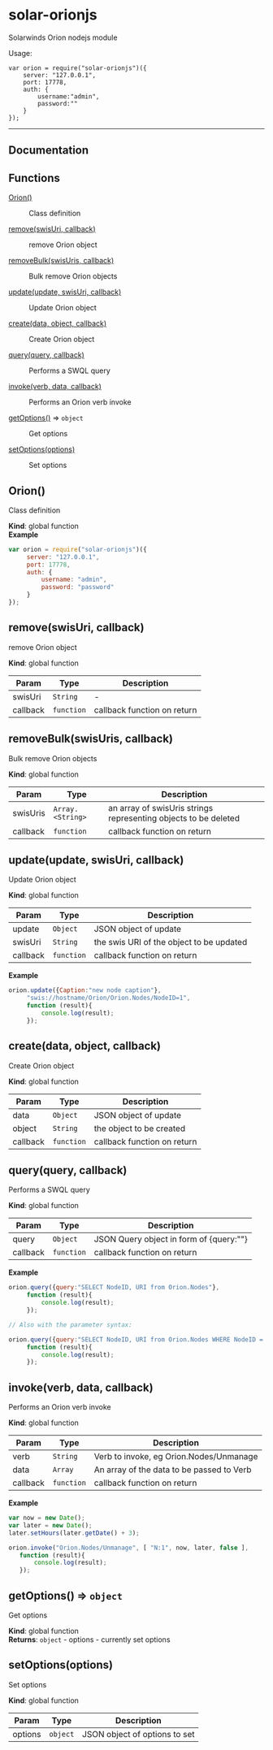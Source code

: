 # solar-orionjs
Solarwinds Orion nodejs module

Usage:
```
var orion = require("solar-orionjs")({
    server: "127.0.0.1",
    port: 17778,
    auth: { 
        username:"admin",
        password:""
    }   
});
```
---
## Documentation

## Functions

<dl>
<dt><a href="#Orion">Orion()</a></dt>
<dd><p>Class definition</p>
</dd>
<dt><a href="#remove">remove(swisUri, callback)</a></dt>
<dd><p>remove Orion object</p>
</dd>
<dt><a href="#removeBulk">removeBulk(swisUris, callback)</a></dt>
<dd><p>Bulk remove Orion objects</p>
</dd>
<dt><a href="#update">update(update, swisUri, callback)</a></dt>
<dd><p>Update Orion object</p>
</dd>
<dt><a href="#create">create(data, object, callback)</a></dt>
<dd><p>Create Orion object</p>
</dd>
<dt><a href="#query">query(query, callback)</a></dt>
<dd><p>Performs a SWQL query</p>
</dd>
<dt><a href="#invoke">invoke(verb, data, callback)</a></dt>
<dd><p>Performs an Orion verb invoke</p>
</dd>
<dt><a href="#getOptions">getOptions()</a> ⇒ <code>object</code></dt>
<dd><p>Get options</p>
</dd>
<dt><a href="#setOptions">setOptions(options)</a></dt>
<dd><p>Set options</p>
</dd>
</dl>

<a name="Orion"></a>

## Orion()
Class definition

**Kind**: global function  
**Example**  
```js
var orion = require("solar-orionjs")({
     server: "127.0.0.1",
     port: 17778,
     auth: {
         username: "admin",
         password: "password"
     }
});
```
<a name="remove"></a>

## remove(swisUri, callback)
remove Orion object

**Kind**: global function  

| Param | Type | Description |
| --- | --- | --- |
| swisUri | <code>String</code> | - |
| callback | <code>function</code> | callback function on return |

<a name="removeBulk"></a>

## removeBulk(swisUris, callback)
Bulk remove Orion objects

**Kind**: global function  

| Param | Type | Description |
| --- | --- | --- |
| swisUris | <code>Array.&lt;String&gt;</code> | an array of swisUris strings representing objects to be deleted |
| callback | <code>function</code> | callback function on return |

<a name="update"></a>

## update(update, swisUri, callback)
Update Orion object

**Kind**: global function  

| Param | Type | Description |
| --- | --- | --- |
| update | <code>Object</code> | JSON object of update |
| swisUri | <code>String</code> | the swis URI of the object to be updated |
| callback | <code>function</code> | callback function on return |

**Example**  
```js
orion.update({Caption:"new node caption"}, 
     "swis://hostname/Orion/Orion.Nodes/NodeID=1", 
     function (result){
         console.log(result);
     });
```
<a name="create"></a>

## create(data, object, callback)
Create Orion object

**Kind**: global function  

| Param | Type | Description |
| --- | --- | --- |
| data | <code>Object</code> | JSON object of update |
| object | <code>String</code> | the object to be created |
| callback | <code>function</code> | callback function on return |

<a name="query"></a>

## query(query, callback)
Performs a SWQL query

**Kind**: global function  

| Param | Type | Description |
| --- | --- | --- |
| query | <code>Object</code> | JSON Query object in form of {query:"<query>"} |
| callback | <code>function</code> | callback function on return |

**Example**  
```js
orion.query({query:"SELECT NodeID, URI from Orion.Nodes"}, 
     function (result){
         console.log(result);
     });

// Also with the parameter syntax:

orion.query({query:"SELECT NodeID, URI from Orion.Nodes WHERE NodeID = @id", param:{id:5}}, 
     function (result){
         console.log(result);
     }); 
```
<a name="invoke"></a>

## invoke(verb, data, callback)
Performs an Orion verb invoke

**Kind**: global function  

| Param | Type | Description |
| --- | --- | --- |
| verb | <code>String</code> | Verb to invoke, eg Orion.Nodes/Unmanage |
| data | <code>Array</code> | An array of the data to be passed to Verb |
| callback | <code>function</code> | callback function on return |

**Example**  
```js
var now = new Date();
var later = new Date();
later.setHours(later.getDate() + 3);

orion.invoke("Orion.Nodes/Unmanage", [ "N:1", now, later, false ], 
   function (result){
       console.log(result);
   });
```
<a name="getOptions"></a>

## getOptions() ⇒ <code>object</code>
Get options

**Kind**: global function  
**Returns**: <code>object</code> - options - currently set options  
<a name="setOptions"></a>

## setOptions(options)
Set options

**Kind**: global function  

| Param | Type | Description |
| --- | --- | --- |
| options | <code>object</code> | JSON object of options to set |

